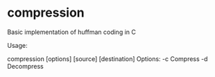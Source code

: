 compression
===========

Basic implementation of huffman coding in C

Usage:

compression [options] [source] [destination]
	Options:
		-c			Compress
		-d			Decompress
